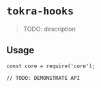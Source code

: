 # `tokra-hooks`

> TODO: description

## Usage

```
const core = require('core');

// TODO: DEMONSTRATE API
```
